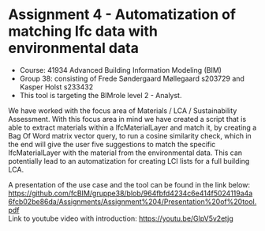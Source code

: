 # Assignment 4 - Automatization of matching Ifc data with environmental data
- Course: 41934 Advanced Building Information Modeling (BIM)
- Group 38: consisting of Frede Søndergaard Møllegaard s203729 and Kasper Holst s233432
- This tool is targeting the BIMrole level 2 - Analyst. 

We have worked with the focus area of Materials / LCA / Sustainability Assessment. With this focus area in mind we have created a script that is able to extract materials within a IfcMaterialLayer and match it, by creating a Bag Of Word matrix vector query, to run a cosine similarity check, which in the end will give the user five suggestions to match the specific IfcMaterialLayer with the material from the environmental data. This can potentially lead to an automatization for creating LCI lists for a full building LCA.



A presentation of the use case and the tool can be found in the link below:
https://github.com/fcBIM/gruppe38/blob/964fbfd4234c6e414f5024119a4a6fcb02be86da/Assignments/Assignment%204/Presentation%20of%20tool.pdf  
Link to youtube video with introduction: https://youtu.be/GlpV5v2etjg
